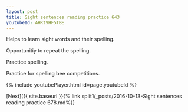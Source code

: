 ```yaml
---
layout: post
title: Sight sentences reading practice 643
youtubeId: AHKt9HF5TBE
---
```

 
 
Helps to learn sight words and their spelling.

Opportunitiy to repeat the spelling. 

Practice spelling. 
 
Practice for spelling bee competitions. 
 
{% include youtubePlayer.html id=page.youtubeId %}
 
 

[Next]({{ site.baseurl }}{% link  split1/_posts/2016-10-13-Sight sentences reading practice 678.md%})
 
